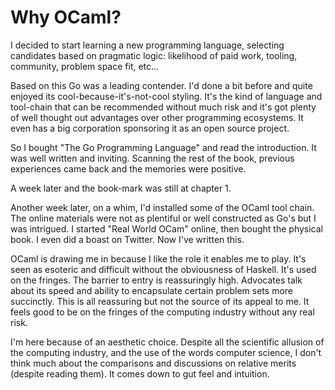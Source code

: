 # Why OCaml?

I decided to start learning a new programming language, selecting
candidates based on pragmatic logic: likelihood of paid work,
tooling, community, problem space fit, etc...

Based on this Go was a leading contender. I'd done a bit before and
quite enjoyed its cool-because-it's-not-cool styling. It's the kind
of language and tool-chain that can be recommended without much
risk and it's got plenty of well thought out advantages over other
programming ecosystems. It even has a big corporation sponsoring it
as an open source project.

So I bought "The Go Programming Language" and read the introduction.
It was well written and inviting. Scanning the rest of the book,
previous experiences came back and the memories were positive.

A week later and the book-mark was still at chapter 1.

Another week later, on a whim, I'd installed some of the OCaml tool
chain. The online materials were not as plentiful or well
constructed as Go's but I was intrigued. I started "Real World OCam"
online, then bought the physical book. I even did a boast on
Twitter. Now I've written this.

OCaml is drawing me in because I like the role it enables me to play.
It's seen as esoteric and difficult without the obviousness of
Haskell. It's used on the fringes. The barrier to entry is
reassuringly high. Advocates talk about its speed and ability to
encapsulate certain problem sets more succinctly. This is all
reassuring but not the source of its appeal to me. It feels good to
be on the fringes of the computing industry without any real risk.

I'm here because of an aesthetic choice. Despite all the scientific
allusion of the computing industry, and the use of the words
computer science, I don't think much about the comparisons and
discussions on relative merits (despite reading them). It comes
down to gut feel and intuition. 
